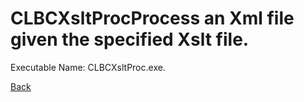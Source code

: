 
# CLBCXsltProcProcess an Xml file given the specified Xslt file.
          
Executable Name: CLBCXsltProc.exe.

<a href="/codee42/CODEiverse-OST/README.md">Back</a>